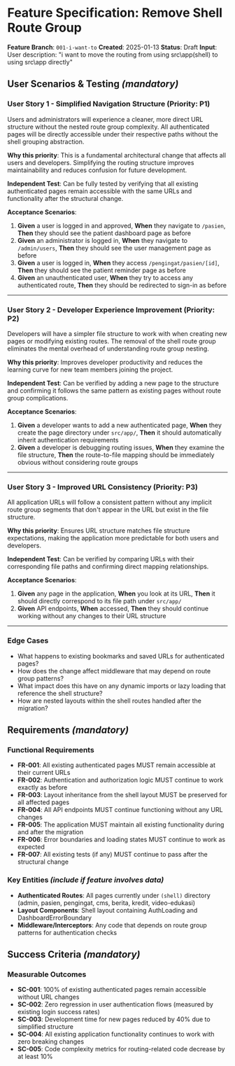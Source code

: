 # Feature Specification: Remove Shell Route Group

**Feature Branch**: `001-i-want-to`
**Created**: 2025-01-13
**Status**: Draft
**Input**: User description: "i want to move the routing from using src\app\(shell) to using src\app directly"

## User Scenarios & Testing *(mandatory)*

### User Story 1 - Simplified Navigation Structure (Priority: P1)

Users and administrators will experience a cleaner, more direct URL structure without the nested route group complexity. All authenticated pages will be directly accessible under their respective paths without the shell grouping abstraction.

**Why this priority**: This is a fundamental architectural change that affects all users and developers. Simplifying the routing structure improves maintainability and reduces confusion for future development.

**Independent Test**: Can be fully tested by verifying that all existing authenticated pages remain accessible with the same URLs and functionality after the structural change.

**Acceptance Scenarios**:

1. **Given** a user is logged in and approved, **When** they navigate to `/pasien`, **Then** they should see the patient dashboard page as before
2. **Given** an administrator is logged in, **When** they navigate to `/admin/users`, **Then** they should see the user management page as before
3. **Given** a user is logged in, **When** they access `/pengingat/pasien/[id]`, **Then** they should see the patient reminder page as before
4. **Given** an unauthenticated user, **When** they try to access any authenticated route, **Then** they should be redirected to sign-in as before

---

### User Story 2 - Developer Experience Improvement (Priority: P2)

Developers will have a simpler file structure to work with when creating new pages or modifying existing routes. The removal of the shell route group eliminates the mental overhead of understanding route group nesting.

**Why this priority**: Improves developer productivity and reduces the learning curve for new team members joining the project.

**Independent Test**: Can be verified by adding a new page to the structure and confirming it follows the same pattern as existing pages without route group complications.

**Acceptance Scenarios**:

1. **Given** a developer wants to add a new authenticated page, **When** they create the page directory under `src/app/`, **Then** it should automatically inherit authentication requirements
2. **Given** a developer is debugging routing issues, **When** they examine the file structure, **Then** the route-to-file mapping should be immediately obvious without considering route groups

---

### User Story 3 - Improved URL Consistency (Priority: P3)

All application URLs will follow a consistent pattern without any implicit route group segments that don't appear in the URL but exist in the file structure.

**Why this priority**: Ensures URL structure matches file structure expectations, making the application more predictable for both users and developers.

**Independent Test**: Can be verified by comparing URLs with their corresponding file paths and confirming direct mapping relationships.

**Acceptance Scenarios**:

1. **Given** any page in the application, **When** you look at its URL, **Then** it should directly correspond to its file path under `src/app/`
2. **Given** API endpoints, **When** accessed, **Then** they should continue working without any changes to their URL structure

---

### Edge Cases

- What happens to existing bookmarks and saved URLs for authenticated pages?
- How does the change affect middleware that may depend on route group patterns?
- What impact does this have on any dynamic imports or lazy loading that reference the shell structure?
- How are nested layouts within the shell routes handled after the migration?

## Requirements *(mandatory)*

### Functional Requirements

- **FR-001**: All existing authenticated pages MUST remain accessible at their current URLs
- **FR-002**: Authentication and authorization logic MUST continue to work exactly as before
- **FR-003**: Layout inheritance from the shell layout MUST be preserved for all affected pages
- **FR-004**: All API endpoints MUST continue functioning without any URL changes
- **FR-005**: The application MUST maintain all existing functionality during and after the migration
- **FR-006**: Error boundaries and loading states MUST continue to work as expected
- **FR-007**: All existing tests (if any) MUST continue to pass after the structural change

### Key Entities *(include if feature involves data)*

- **Authenticated Routes**: All pages currently under `(shell)` directory (admin, pasien, pengingat, cms, berita, kredit, video-edukasi)
- **Layout Components**: Shell layout containing AuthLoading and DashboardErrorBoundary
- **Middleware/Interceptors**: Any code that depends on route group patterns for authentication checks

## Success Criteria *(mandatory)*

### Measurable Outcomes

- **SC-001**: 100% of existing authenticated pages remain accessible without URL changes
- **SC-002**: Zero regression in user authentication flows (measured by existing login success rates)
- **SC-003**: Development time for new pages reduced by 40% due to simplified structure
- **SC-004**: All existing application functionality continues to work with zero breaking changes
- **SC-005**: Code complexity metrics for routing-related code decrease by at least 10%